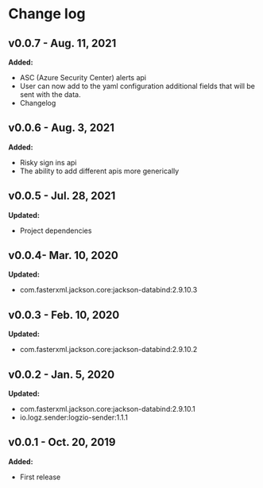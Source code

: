 # Change log

## v0.0.7 - Aug. 11, 2021

**Added:**
- ASC (Azure Security Center) alerts api
- User can now add to the yaml configuration additional fields that will be sent with the data.
- Changelog

## v0.0.6 - Aug. 3, 2021

**Added:**
- Risky sign ins api
- The ability to add different apis more generically

## v0.0.5 - Jul. 28, 2021

**Updated:**
- Project dependencies

## v0.0.4- Mar. 10, 2020

**Updated:**
- com.fasterxml.jackson.core:jackson-databind:2.9.10.3

## v0.0.3 - Feb. 10, 2020

**Updated:**
- com.fasterxml.jackson.core:jackson-databind:2.9.10.2

## v0.0.2 - Jan. 5, 2020

**Updated:**
- com.fasterxml.jackson.core:jackson-databind:2.9.10.1
- io.logz.sender:logzio-sender:1.1.1

## v0.0.1 - Oct. 20, 2019

**Added:**
- First release

